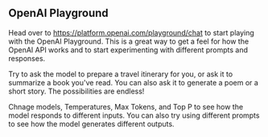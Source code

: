 ## OpenAI Playground
Head over to https://platform.openai.com/playground/chat to start playing with the OpenAI Playground. This is a great way to get a feel for how the OpenAI API works and to start experimenting with different prompts and responses.

Try to ask the model to prepare a travel itinerary for you, or ask it to summarize a book you've read. You can also ask it to generate a poem or a short story. The possibilities are endless!

Chnage models, Temperatures, Max Tokens, and Top P to see how the model responds to different inputs. You can also try using different prompts to see how the model generates different outputs.